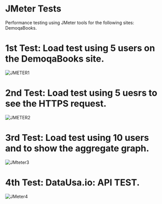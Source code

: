 # JMeter Tests
Performance testing using JMeter tools for the following sites: DemoqaBooks.

# 1st Test: Load test using 5 users on the DemoqaBooks site.
![JMETER1](https://github.com/Liviu98/JMeterTesting/assets/129300621/cdb2c0db-095b-43f3-9f9d-271d733ef719)
# 2nd Test: Load test using 5 uesrs to see the HTTPS request.
![JMETER2](https://github.com/Liviu98/JMeterTesting/assets/129300621/b8345e36-a323-4e07-8c38-70556438d06e)
# 3rd Test: Load test using 10 users and to show the aggregate graph.
![JMteter3](https://github.com/Liviu98/JMeterTesting/assets/129300621/0a6ecf8d-b130-40cc-b1bc-6648ab518cd8)
# 4th Test: DataUsa.io: API TEST.
![JMeter4](https://github.com/Liviu98/JMeterTesting/assets/129300621/f9427f57-43bf-4acf-ab47-0dcd4b570fbd)


